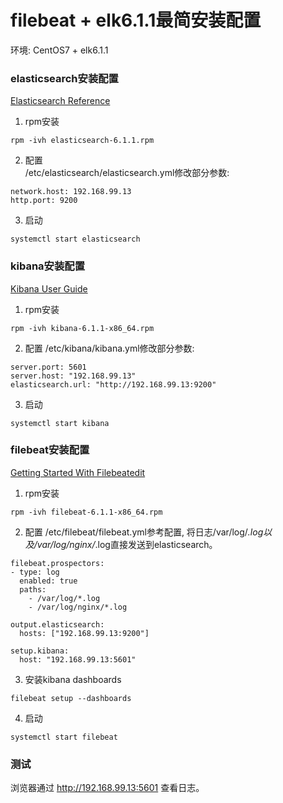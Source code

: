 # filebeat + elk6.1.1最简安装配置 

环境: CentOS7 + elk6.1.1

### elasticsearch安装配置
[Elasticsearch Reference](https://www.elastic.co/guide/en/elasticsearch/reference/current/index.html)

1. rpm安装  
```
rpm -ivh elasticsearch-6.1.1.rpm
```

2. 配置  
/etc/elasticsearch/elasticsearch.yml修改部分参数:  
```
network.host: 192.168.99.13
http.port: 9200
```

3. 启动
```
systemctl start elasticsearch
```

### kibana安装配置
[Kibana User Guide](https://www.elastic.co/guide/en/kibana/current/index.html)

1. rpm安装
```
rpm -ivh kibana-6.1.1-x86_64.rpm
```

2. 配置
/etc/kibana/kibana.yml修改部分参数:
```
server.port: 5601
server.host: "192.168.99.13"
elasticsearch.url: "http://192.168.99.13:9200"
```

3. 启动
```
systemctl start kibana
```

### filebeat安装配置
[Getting Started With Filebeatedit](https://www.elastic.co/guide/en/beats/filebeat/current/filebeat-getting-started.html)

1. rpm安装
```
rpm -ivh filebeat-6.1.1-x86_64.rpm
```

2. 配置
/etc/filebeat/filebeat.yml参考配置, 将日志/var/log/*.log以及/var/log/nginx/*.log直接发送到elasticsearch。
```
filebeat.prospectors:
- type: log
  enabled: true
  paths:
    - /var/log/*.log
    - /var/log/nginx/*.log

output.elasticsearch:
  hosts: ["192.168.99.13:9200"]

setup.kibana:
  host: "192.168.99.13:5601"
```

3. 安装kibana dashboards
```
filebeat setup --dashboards
```

4. 启动
```
systemctl start filebeat
```

### 测试
浏览器通过 http://192.168.99.13:5601 查看日志。
